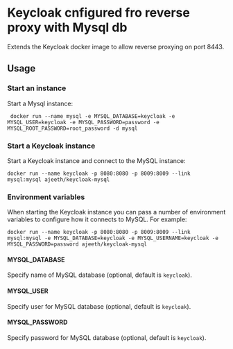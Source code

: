 # Keycloak cnfigured fro reverse proxy with Mysql db

Extends the Keycloak docker image to allow reverse proxying on port 8443.

## Usage

### Start an instance

Start a Mysql instance:

     docker run --name mysql -e MYSQL_DATABASE=keycloak -e MYSQL_USER=keycloak -e MYSQL_PASSWORD=password -e MYSQL_ROOT_PASSWORD=root_password -d mysql

### Start a Keycloak instance

Start a Keycloak instance and connect to the MySQL instance:

    docker run --name keycloak -p 8080:8080 -p 8009:8009 --link mysql:mysql ajeeth/keycloak-mysql

### Environment variables

When starting the Keycloak instance you can pass a number of environment variables to configure how it connects to MySQL. For example:

    docker run --name keycloak -p 8080:8080 -p 8009:8009 --link mysql:mysql -e MYSQL_DATABASE=keycloak -e MYSQL_USERNAME=keycloak -e MYSQL_PASSWORD=password ajeeth/keycloak-mysql

#### MYSQL_DATABASE

Specify name of MySQL database (optional, default is `keycloak`).

#### MYSQL_USER

Specify user for MySQL database (optional, default is `keycloak`).

#### MYSQL_PASSWORD

Specify password for MySQL database (optional, default is `keycloak`).

